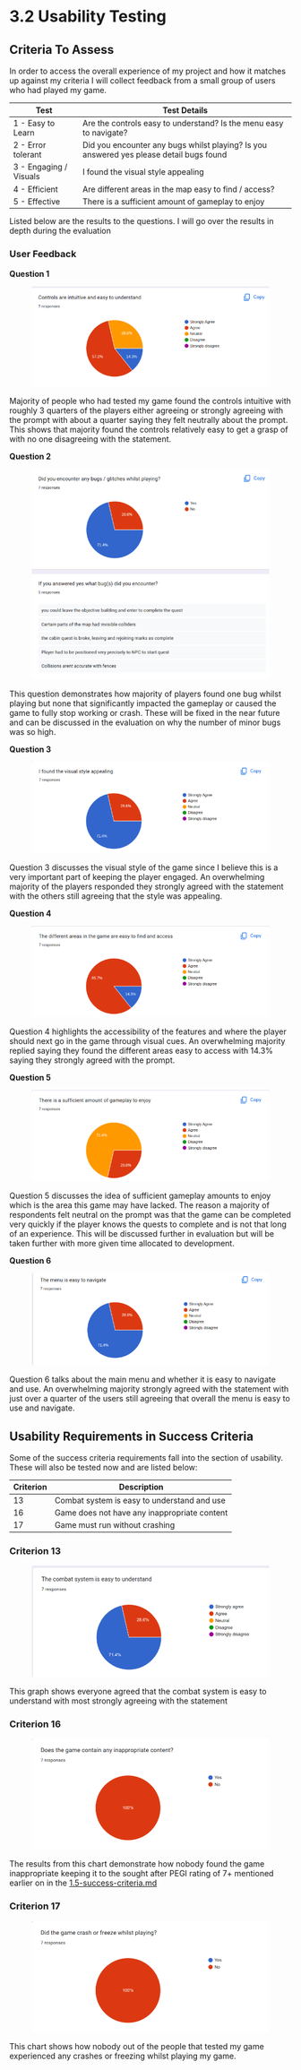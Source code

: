 # 3.2 Usability Testing

## Criteria To Assess

In order to access the overall experience of my project and how it matches up against my criteria I will collect feedback from a small group of users who had played my game.

| Test                   | Test Details                                                                            |
| ---------------------- | --------------------------------------------------------------------------------------- |
| 1 - Easy to Learn      | Are the controls easy to understand? Is the menu easy to navigate?                      |
| 2 - Error tolerant     | Did you encounter any bugs whilst playing? Is you answered yes please detail bugs found |
| 3 - Engaging / Visuals | I found the visual style appealing                                                      |
| 4 - Efficient          | Are different areas in the map easy to find / access?                                   |
| 5 - Effective          | There is a sufficient amount of gameplay to enjoy                                       |

Listed below are the results to the questions. I will go over the results in depth during the evaluation

### User Feedback

**Question 1**

<figure><img src="../.gitbook/assets/image (8).png" alt=""><figcaption></figcaption></figure>

Majority of people who had tested my game found the controls intuitive with  roughly 3 quarters of the players either agreeing or strongly agreeing with the prompt with about a quarter saying they felt neutrally about the prompt. This shows that majority found the controls relatively easy to get a grasp of with no one disagreeing with the statement.



**Question 2**

<figure><img src="../.gitbook/assets/image (13).png" alt=""><figcaption></figcaption></figure>

This question demonstrates how majority of players found one bug whilst playing but none that significantly impacted the gameplay or caused the game to fully stop working or crash. These will be fixed in the near future and can be discussed in the evaluation on why the number of minor bugs was so high.&#x20;



**Question 3**

<figure><img src="../.gitbook/assets/image (2) (1).png" alt=""><figcaption></figcaption></figure>

Question 3 discusses the visual style of the game since I believe this is a very important part of keeping the player engaged. An overwhelming majority of the players responded they strongly agreed with the statement with the others still agreeing that the style was appealing.



**Question 4**

<figure><img src="../.gitbook/assets/image (3) (3).png" alt=""><figcaption></figcaption></figure>

Question 4 highlights the accessibility of the features and where the player should next go in the game through visual cues. An overwhelming majority replied saying they found the different areas easy to access with 14.3% saying they strongly agreed with the prompt.



**Question 5**

<figure><img src="../.gitbook/assets/image (14) (1).png" alt=""><figcaption></figcaption></figure>

Question 5 discusses the idea of sufficient gameplay amounts to enjoy which is the area this game may have lacked. The reason a majority of respondents felt neutral on the prompt was that the game can be completed very quickly if the player knows the quests to complete and is not that long of an experience. This will be discussed further in evaluation but will be taken further with more given time allocated to development.



**Question 6**

<figure><img src="../.gitbook/assets/image (16).png" alt=""><figcaption></figcaption></figure>

Question 6 talks about the main menu and whether it is easy to navigate and use. An overwhelming majority strongly agreed with the statement with just over a quarter of the users still agreeing that overall the menu is easy to use and navigate.

## Usability Requirements in Success Criteria

Some of the success criteria requirements fall into the section of usability. These will also be tested now and are listed below:

| Criterion | Description                                  |
| --------- | -------------------------------------------- |
| 13        | Combat system is easy to understand and use  |
| 16        | Game does not have any inappropriate content |
| 17        | Game must run without crashing               |

### Criterion 13

<figure><img src="../.gitbook/assets/image (2).png" alt=""><figcaption></figcaption></figure>

This graph shows everyone agreed that the combat system is easy to understand with most strongly agreeing with the statement

### Criterion 16

<figure><img src="../.gitbook/assets/image (1) (2).png" alt=""><figcaption></figcaption></figure>

The results from this chart demonstrate how nobody found the game inappropriate keeping it to the sought after PEGI rating of 7+ mentioned earlier on in the [1.5-success-criteria.md](../1-analysis/1.5-success-criteria.md "mention")

### Criterion 17

<figure><img src="../.gitbook/assets/image (7).png" alt=""><figcaption></figcaption></figure>

This chart shows how nobody out of the people that tested my game experienced any crashes or freezing whilst playing my game.
